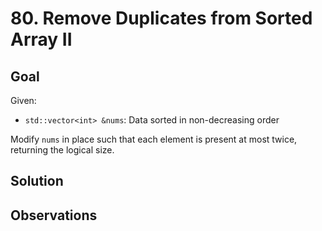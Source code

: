# 80. Remove Duplicates from Sorted Array II
## Goal
Given:
* `std::vector<int> &nums`: Data sorted in non-decreasing order

Modify `nums` in place such that each element is present at most twice, returning the logical size.

## Solution

## Observations
